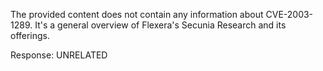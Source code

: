 The provided content does not contain any information about CVE-2003-1289. It's a general overview of Flexera's Secunia Research and its offerings.

Response: UNRELATED